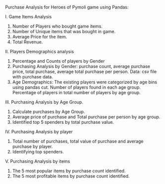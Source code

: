 Purchase Analysis for Heroes of Pymoli game using Pandas:

I. Game Items Analysis
1. Number of Players who bought game items.
2. Number of Unique items that was bought in game.
3. Average Price for the item.
4. Total Revenue.

II. Players Demographics analysis
1. Percentage and Counts of players by Gender
2. Purchasing Analysis by Gender:
   purchase count, average purchase price, total purchase, average total purchase per person.
Data: csv file with purchase data.
3. Age Demographics:
   The existing players were categorized by age bins using pandas cut.
   Number of players found in each age group.
   Percentage of players in total number of players by age group.

III. Purchasing Analysis by Age Group.
1. Calculate purchases by Age Group.
2. Average price of purchase and Total purchase per person by age group.
3. Identified top 5 spenders by total purchase value.

IV. Purchasing Analysis by player
1. Total number of purchases, total value of purchase and average purchase by player.
2. Identifying top spenders.

V. Purchasing Analysis by items
1. The 5 most popular items by purchase count identified.
2. The 5 most profitable items by purchase count identified.
